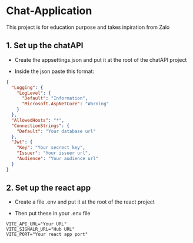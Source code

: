 # Chat-Application

This project is for education purpose and takes inpiration from Zalo

## 1. Set up the chatAPI

- Create the appsettings.json and put it at the root of the chatAPI project

- Inside the json paste this format:

```json
{
  "Logging": {
    "LogLevel": {
      "Default": "Information",
      "Microsoft.AspNetCore": "Warning"
    }
  },
  "AllowedHosts": "*",
  "ConnectionStrings": {
    "Default": "Your database url"
  },
  "Jwt": {
    "Key": "Your secrect key",
    "Issuer": "Your issuer url",
    "Audience": "Your audience url"
  }
}
```

## 2. Set up the react app

- Create a file .env and put it at the root of the react project

- Then put these in your .env file

```.env
VITE_API_URL="Your URL"
VITE_SIGNALR_URL="Hub URL"
VITE_PORT="Your react app port"
```